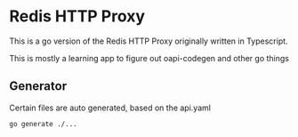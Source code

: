 # Redis HTTP Proxy

This is a go version of the Redis HTTP Proxy originally written in Typescript.

This is mostly a learning app to figure out oapi-codegen and other go things

## Generator

Certain files are auto generated, based on the api.yaml

```shell
go generate ./...
```